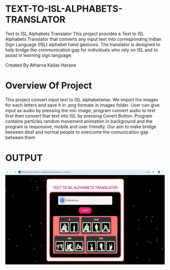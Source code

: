 # TEXT-TO-ISL-ALPHABETS-TRANSLATOR
Text to ISL Alphabets Translator This project provides a Text to ISL Alphabets Translator that converts any input text into corresponding Indian Sign Language (ISL) alphabet hand gestures. The translator is designed to help bridge the communication gap for individuals who rely on ISL and to assist in learning sign language.

Created By Atharva Kailas Harane

# Overview Of Project
This project convert input text to ISL alphabetwise. We import the images for each letters and save it in .png formate in images folder. User can give input as audio by pressing the mic image, program convert audio to text first then convert that text into ISL by pressing Covert Button.
Program contains particles random movement animation in background and the program is responsive, mobile and user friendly. Our aim to make bridge between deaf and normal people to overcome the comunication gap between them  

# OUTPUT
![OUTPUT IMAGE](OUTPUT.png)
